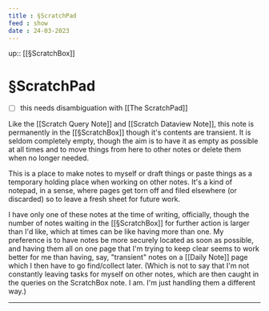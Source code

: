 ```yaml
---
title : §ScratchPad
feed : show
date : 24-03-2023
---
```

up:: [[§ScratchBox]]
# §ScratchPad
- [ ] this needs disambiguation with [[The ScratchPad]]

Like the [[Scratch Query Note]] and [[Scratch Dataview Note]], this note is permanently in the [[§ScratchBox]] though it's contents are transient. It is seldom completely empty, though the aim is to have it as empty as possible at all times and to move things from here to other notes or delete them when no longer needed.

This is a place to make notes to myself or draft things or paste things as a temporary holding place when working on other notes. It's a kind of notepad, in a sense, where pages get torn off and filed elsewhere (or discarded) so to leave a fresh sheet for future work. 

I have only one of these notes at the time of writing, officially, though the number of notes waiting in the [[§ScratchBox]] for further action is larger than I'd like, which at times can be like having more than one. My preference is to have notes be more securely located as soon as possible, and having them all on one page that I'm trying to keep clear seems to work better for me than having, say, "transient" notes on a [[Daily Note]] page which I then have to go find/collect later. (Which is not to say that I'm not constantly leaving tasks for myself on other notes, which are then caught in the queries on the ScratchBox note. I am. I'm just handling them a different way.)

---
